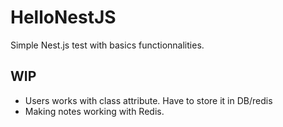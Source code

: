 # HelloNestJS
Simple Nest.js test with basics functionnalities.

## WIP
 * Users works with class attribute. Have to store it in DB/redis
 * Making notes working with Redis.
